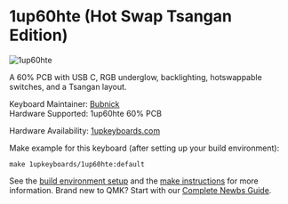 
# 1up60hte (Hot Swap Tsangan Edition)

![1up60hte](https://www.1upkeyboards.com/wp-content/uploads/2019/01/PCB-60-HS-TSA-both.jpg)


A 60% PCB with USB C, RGB underglow, backlighting, hotswappable switches, and a Tsangan layout.

Keyboard Maintainer: [Bubnick](https://github.com/bubnick)  
Hardware Supported: 1up60hte 60% PCB  

Hardware Availability: [1upkeyboards.com](https://www.1upkeyboards.com/shop/controllers/1up-rgb-60-pcb-hte/)

Make example for this keyboard (after setting up your build environment):

    make 1upkeyboards/1up60hte:default

See the [build environment setup](https://docs.qmk.fm/#/getting_started_build_tools) and the [make instructions](https://docs.qmk.fm/#/getting_started_make_guide) for more information. Brand new to QMK? Start with our [Complete Newbs Guide](https://docs.qmk.fm/#/newbs).
